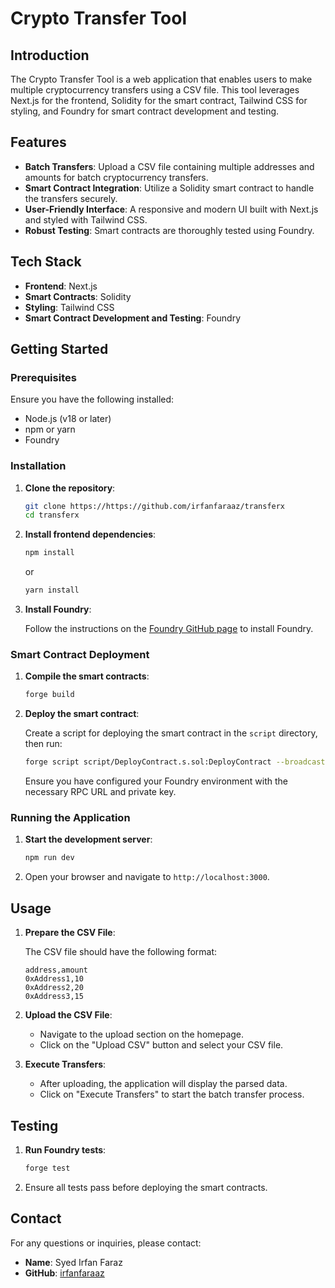 # Crypto Transfer Tool

## Introduction

The Crypto Transfer Tool is a web application that enables users to make multiple cryptocurrency transfers using a CSV file. This tool leverages Next.js for the frontend, Solidity for the smart contract, Tailwind CSS for styling, and Foundry for smart contract development and testing.

## Features

- **Batch Transfers**: Upload a CSV file containing multiple addresses and amounts for batch cryptocurrency transfers.
- **Smart Contract Integration**: Utilize a Solidity smart contract to handle the transfers securely.
- **User-Friendly Interface**: A responsive and modern UI built with Next.js and styled with Tailwind CSS.
- **Robust Testing**: Smart contracts are thoroughly tested using Foundry.

## Tech Stack

- **Frontend**: Next.js
- **Smart Contracts**: Solidity
- **Styling**: Tailwind CSS
- **Smart Contract Development and Testing**: Foundry

## Getting Started

### Prerequisites

Ensure you have the following installed:

- Node.js (v18 or later)
- npm or yarn
- Foundry

### Installation

1. **Clone the repository**:

    ```bash
    git clone https://https://github.com/irfanfaraaz/transferx
    cd transferx
    ```

2. **Install frontend dependencies**:

    ```bash
    npm install
    ```

    or

    ```bash
    yarn install
    ```

3. **Install Foundry**:

    Follow the instructions on the [Foundry GitHub page](https://github.com/foundry-rs/foundry) to install Foundry.

### Smart Contract Deployment

1. **Compile the smart contracts**:

    ```bash
    forge build
    ```

2. **Deploy the smart contract**:

    Create a script for deploying the smart contract in the `script` directory, then run:

    ```bash
    forge script script/DeployContract.s.sol:DeployContract --broadcast
    ```

    Ensure you have configured your Foundry environment with the necessary RPC URL and private key.

### Running the Application

1. **Start the development server**:

    ```bash
    npm run dev
    ```


2. Open your browser and navigate to `http://localhost:3000`.

## Usage

1. **Prepare the CSV File**:

    The CSV file should have the following format:

    ```csv
    address,amount
    0xAddress1,10
    0xAddress2,20
    0xAddress3,15
    ```

2. **Upload the CSV File**:

    - Navigate to the upload section on the homepage.
    - Click on the "Upload CSV" button and select your CSV file.

3. **Execute Transfers**:

    - After uploading, the application will display the parsed data.
    - Click on "Execute Transfers" to start the batch transfer process.



## Testing

1. **Run Foundry tests**:

    ```bash
    forge test
    ```

2. Ensure all tests pass before deploying the smart contracts.



## Contact

For any questions or inquiries, please contact:

- **Name**: Syed Irfan Faraz
- **GitHub**: [irfanfaraaz](https://github.com/irfanfaraaz)
